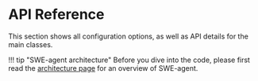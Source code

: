 # API Reference

This section shows all configuration options, as well as API details for the main classes.

!!! tip "SWE-agent architecture"
    Before you dive into the code, please first read the [architecture page](../background/architecture.md) for an overview of SWE-agent.
